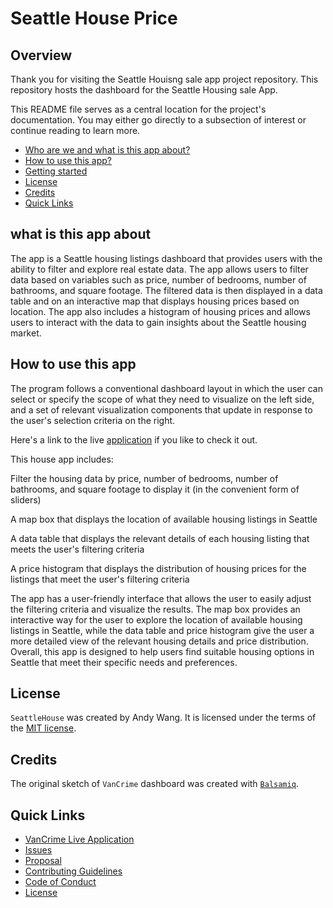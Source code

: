 # Seattle House Price

## Overview

Thank you for visiting the Seattle Houisng sale app project repository. This repository hosts the dashboard for the Seattle Housing sale App.

This README file serves as a central location for the project's documentation. You may either go directly to a subsection of interest or continue reading to learn more.

* [Who are we and what is this app about?](#what-is-this-app-about)
* [How to use this app?](#how-to-use-this-app)
* [Getting started](#getting-started)
* [License](#license)
* [Credits](#credits)
* [Quick Links](#quick-links)

## what is this app about

The app is a Seattle housing listings dashboard that provides users with the ability to filter and explore real estate data. The app allows users to filter data based on variables such as price, number of bedrooms, number of bathrooms, and square footage. The filtered data is then displayed in a data table and on an interactive map that displays housing prices based on location. The app also includes a histogram of housing prices and allows users to interact with the data to gain insights about the Seattle housing market.

## How to use this app

The program follows a conventional dashboard layout in which the user can select or specify the scope of what they need to visualize on the left side, and a set of relevant visualization components that update in response to the user's selection criteria on the right.

Here's a link to the live [application](https://t8te7y-yuxiang-wang.shinyapps.io/SeattleHousing/) if you like to check it out.


This house app includes:

Filter the housing data by price, number of bedrooms, number of bathrooms, and square footage to display it (in the convenient form of sliders)

A map box that displays the location of available housing listings in Seattle

A data table that displays the relevant details of each housing listing that meets the user's filtering criteria

A price histogram that displays the distribution of housing prices for the listings that meet the user's filtering criteria

The app has a user-friendly interface that allows the user to easily adjust the filtering criteria and visualize the results. The map box provides an interactive way for the user to explore the location of available housing listings in Seattle, while the data table and price histogram give the user a more detailed view of the relevant housing details and price distribution. Overall, this app is designed to help users find suitable housing options in Seattle that meet their specific needs and preferences.

## License

`SeattleHouse` was created by Andy Wang. It is licensed under the terms of the [MIT license](LICENSE).

## Credits

The original sketch of `VanCrime` dashboard was created with [`Balsamiq`](https://www.kaggle.com/datasets/harlfoxem/housesalesprediction).

## Quick Links

-   [VanCrime Live Application](https://t8te7y-yuxiang-wang.shinyapps.io/SeattleHousing/)
-   [Issues](https://github.com/tiger12055/532_individual_assignment/issues)
-   [Proposal](reports/proposal.md)
-   [Contributing Guidelines](CONTRIBUTING.md)
-   [Code of Conduct](CODE_OF_CONDUCT.md)
-   [License](LICENSE)
